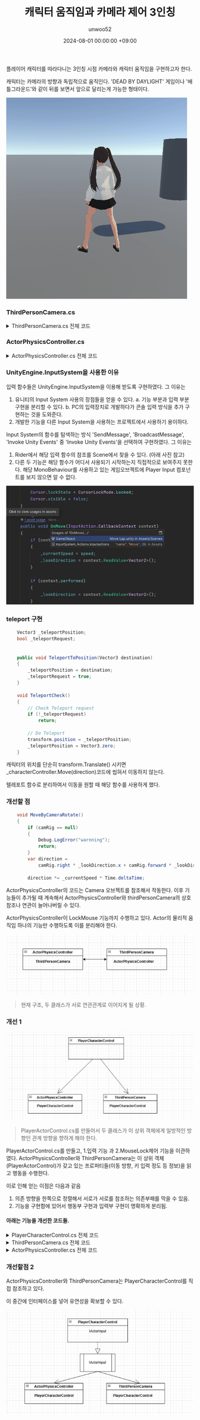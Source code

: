 ﻿---
title: 캐릭터 움직임과 카메라 제어 3인칭
author: unwoo52
date: 2024-08-01 00:00:00 +09:00
categories: [Unity]
tags: [Unity, Function, FunctionSizeDev, Actor, Camera, ThirdPerson]
---

플레이어 캐릭터를 따라다니는 3인칭 시점 카메라와 캐릭터 움직임을 구현하고자 한다.

캐릭터는 카메라의 방향과 독립적으로 움직인다. 'DEAD BY DAYLIGHT' 게임이나 '배틀그라운드'와 같이 뒤를 보면서 앞으로 달리는게 가능한 형태이다.

![imagename](/assets/image/Unity/FunctionSizeDevelop/CharacterMovementAndCameraControl/giftest2.gif)

### ThirdPersonCamera.cs

<details>
<summary markdown="span">
ThirdPersonCamera.cs 전체 코드
</summary>

<div markdown="1">

```csharp
using UnityEngine;
using UnityEngine.InputSystem;

public class ThirdPersonCamera : MonoBehaviour
{
    [SerializeField] float mouseSensitivity;
    [SerializeField] [Range(-85,85)] float minRotateY = -85;
    [SerializeField] [Range(-85,85)] float maxRotateY = 85;
    float _mouseInputX; // yaw, x입력값 (y축 회전)
    float _mouseInputY; // pitch, y 입력값 (z축 회전)

    public void MouseInput(InputAction.CallbackContext context)
    {
        Vector2 delta = context.ReadValue<Vector2>();
        OnRotateCamera(delta);
    }

    public void OnRotateCamera(Vector2 delta)
    {
        float dt = Time.deltaTime;

        _mouseInputX = delta.x * dt * mouseSensitivity;
        _mouseInputY = delta.y * dt * mouseSensitivity;

        float camRotateY = transform.localEulerAngles.x;
        camRotateY -= _mouseInputY;

        if (camRotateY > 180f)
            camRotateY -= 360f;
        if (camRotateY > maxRotateY) camRotateY = maxRotateY;
        if (camRotateY < minRotateY) camRotateY = minRotateY;

        // rotate yaw and pitch
        transform.localEulerAngles = new Vector3(
            camRotateY,
            transform.localEulerAngles.y + _mouseInputX,
            0);
    }
}

```

</div>

</details>



### ActorPhysicsController.cs

<details>
<summary markdown="span">
ActorPhysicsController.cs 전체 코드
</summary>

<div markdown="1">

```csharp
using UnityEngine;
using UnityEngine.InputSystem;

[RequireComponent(typeof(CharacterController))]
public class ActorPhysicsController : MonoBehaviour
{
    [SerializeField] float jumpPower = 7.5f;
    [SerializeField] float gravityPower = -15f;
    [SerializeField] float speed = 10;
    [SerializeField] float groundedOffset = -0.14f;
    [SerializeField] float groundedRadius = 0.28f;
    [SerializeField] LayerMask groundLayers;
    [SerializeField] Transform camRig;

    CharacterController _characterController;

    float _currentSpeed;
    Vector2 _lookDirection;
    Vector3 _teleportPosition;
    bool _teleportRequest;
    bool _grounded;
    bool _moveLock;
    bool _isJumpInput;

    void Start()
    {
        _characterController = GetComponent<CharacterController>();

        Cursor.lockState = CursorLockMode.Locked;
        Cursor.visible = false;
    }

    public void OnMove(InputAction.CallbackContext context)
    {
        if (context.started)
        {
            _currentSpeed = speed;
            _lookDirection = context.ReadValue<Vector2>();
        }

        if (context.performed)
        {
            _lookDirection = context.ReadValue<Vector2>();
        }

        if (context.canceled)
        {
            _lookDirection = Vector2.zero;
            _currentSpeed = 0;
        }
    }

    public void OnJump(InputAction.CallbackContext context)
    {
        if (context.started &&
            _grounded)
        {
            _isJumpInput = true;
        }
    }

    public void TeleportToPosition(Vector3 destination)
    {
        _teleportPosition = destination;
        _teleportRequest = true;
    }

    void Update()
    {
        GroundedCheck();

        MoveByCameraRotate();

        //if button esc, Cursor.lockState change
        if (Input.GetKeyDown(KeyCode.Escape))
        {
            LockMouse();
        }
    }

    void LateUpdate()
    {
        TeleportCheck();
    }

    void GroundedCheck()
    {
        // set sphere position, with offset
        Vector3 spherePosition =
            new Vector3(transform.position.x, transform.position.y - groundedOffset,
                transform.position.z);

        _grounded = Physics.CheckSphere(spherePosition, groundedRadius, groundLayers,
            QueryTriggerInteraction.Ignore);
    }

    void MoveByCameraRotate()
    {
        if (camRig == null)
        {
            Debug.LogError("warnning");
            return;
        }
        var direction =
            camRig.right * _lookDirection.x + camRig.forward * _lookDirection.y;

        direction *= _currentSpeed * Time.deltaTime;

        //move lock
        if (_moveLock)
            direction = Vector3.zero;

        if (_grounded)
        {
            if (direction.y < 0)
                direction.y = -2f;

            if (_isJumpInput)
            {
                _isJumpInput = false;
                direction.y = jumpPower;
            }
        }
        else
        {
            direction.y -= gravityPower * Time.deltaTime;
        }

        // move actor
        _characterController.Move(direction);
    }

    void LockMouse()
    {
        LockMouse(Cursor.lockState != CursorLockMode.Locked);
    }

    void LockMouse(bool value)
    {
        Cursor.lockState = value ? CursorLockMode.Locked : CursorLockMode.None;
        Cursor.visible = !value;
    }

    void TeleportCheck()
    {
        // Check Teleport request
        if (!_teleportRequest)
            return;

        // Do Teleport
        transform.position = _teleportPosition;
        _teleportPosition = Vector3.zero;
    }
}
```

</div>

</details>

### UnityEngine.InputSystem을 사용한 이유

입력 함수들은 UnityEngine.InputSystem을 이용해 받도록 구현하였다. 그 이유는

1. 유니티의 Input System 사용의 장점들을 얻을 수 있다.
  a. 기능 부분과 입력 부분 구현을 분리할 수 있다.
  b. PC의 입력장치로 개발하다가 콘솔 입력 방식을 추가 구현하는 것을 도와준다.
2. 개발한 기능을 다른 Input System을 사용하는 프로젝트에서 사용하기 용이하다.

Input System의 함수를 탐색하는 방식 'SendMessage', 'BroadcastMessage', 'Invoke Unity Events' 중
'Invoke Unity Events'을 선택하여 구현하였다. 그 이유는

1. Rider에서 해당 입력 함수의 참조를 Scene에서 찾을 수 있다. (아래 사진 참고)
2. 다른 두 기능은 해당 함수가 어디서 사용되기 시작하는지 직접적으로 보여주지 못한다. 해당 MonoBehaviour를 사용하고 있는 게임오브젝트에 Player Input 컴포넌트를 보지 않으면 알 수 없다.


![imagename](/assets/image/Unity/FunctionSizeDevelop/CharacterMovementAndCameraControl/Screenshot%202025-04-06%20at%2020.19.17.JPG)

### teleport 구현

```csharp
    Vector3 _teleportPosition;
    bool _teleportRequest;


    public void TeleportToPosition(Vector3 destination)
    {
        _teleportPosition = destination;
        _teleportRequest = true;
    }

    void TeleportCheck()
    {
        // Check Teleport request
        if (!_teleportRequest)
            return;

        // Do Teleport
        transform.position = _teleportPosition;
        _teleportPosition = Vector3.zero;
    }
```

캐릭터의 위치를 단순히 transform.Translate() 시키면 _characterController.Move(direction)코드에 씹혀서 이동하지 않는다.

텔레포트 함수로 분리하여서 이동을 원할 때 해당 함수를 사용하게 했다.

### 개선할 점

```csharp
    void MoveByCameraRotate()
    {
        if (camRig == null)
        {
            Debug.LogError("warnning");
            return;
        }
        var direction =
            camRig.right * _lookDirection.x + camRig.forward * _lookDirection.y;

        direction *= _currentSpeed * Time.deltaTime;
```

ActorPhysicsController의 코드는 Camera 오브젝트를 참조해서 작동한다. 이후 기능들이 추가될 때 계속해서 ActorPhysicsController와 thirdPersonCamera의
상호 참조나 연관이 늘어나버릴 수 있다.

ActorPhysicsController이 LockMouse 기능까지 수행하고 있다. Actor의 물리적 움직임 하나의 기능만 수행하도록 이를 분리해야 한다.

![imagename](/assets/image/Unity/FunctionSizeDevelop/CharacterMovementAndCameraControl/uml01.JPG)

> 현재 구조, 두 클래스가 서로 연관관계로 이어지게 될 상황.

### 개선 1


![imagename](/assets/image/Unity/FunctionSizeDevelop/CharacterMovementAndCameraControl/uml02.JPG)

> PlayerActorControl.cs를 만들어서 두 클래스가 이 상위 객체에게 일방적인 방향인 관계 방향을 향하게 해야 한다.

PlayerActorControl.cs를 만들고, 1.입력 기능 과 2.MouseLock제어 기능을 이관하였다.
ActorPhysicsController와 ThirdPersonCamera는 이 상위 객체(PlayerActorControl)가 갖고 있는 프로퍼티들(이동 방향, 키 입력 정도 등 정보)을
읽고 행동을 수행한다.



이로 인해 얻는 이점은 다음과 같음

1. 의존 방향을 한쪽으로 정렬해서 서로가 서로를 참조하는 의존부패를 막을 수 있음.
2. 기능을 구현함에 있어서 행동부 구현과 입력부 구현이 명확하게 분리됨.


#### 아래는 기능을 개선한 코드들.

<details>
<summary markdown="span">
PlayerCharacterControl.cs 전체 코드
</summary>

<div markdown="1">

```csharp
using UnityEngine;
using UnityEngine.InputSystem;

public class PlayerCharacterControl : MonoBehaviour
{
    [SerializeField] float mouseSensitivity = 2;

    [SerializeField] [Range(-85,85)] float minRotateY = -85;
    [SerializeField] [Range(-85,85)] float maxRotateY = 85;

    #region property

    public Vector2 currentCamLookDirection { get; set; } = Vector2.up;
    public Vector2 currentCharacterLookDirection { get; set; } = Vector2.up;
    public float lookDirectionAngle { get; set; }
    public Vector2 moveInputValue { get; set; }
    public float currentRotateY { get; set; } // 카메라의 좌우 각도
    public float currentRotateX { get; set; } // 카메라의 상하 각도
    public bool isJumpInput { get; set; }

    #endregion


    void Start()
    {
        Cursor.lockState = CursorLockMode.Locked;
        Cursor.visible = false;
    }

    void Update()
    {
        //if button esc, Cursor.lockState change
        if (Input.GetKeyDown(KeyCode.Escape))
        {
            LockMouse();
        }

        lookDirectionAngle = currentRotateY;
    }

    #region PlayerInputCallbacks

    public void OnMove(InputAction.CallbackContext context)
    {
        var inputDirection =  context.ReadValue<Vector2>();

        if (context.started)
        {
            moveInputValue = inputDirection;
        }

        if (context.performed)
        {
            moveInputValue = inputDirection;
        }

        if (context.canceled)
        {
            moveInputValue = Vector2.zero;
        }
    }

    public void MouseInput(InputAction.CallbackContext context)
    {
        float dt = Time.deltaTime;
        Vector2 delta = context.ReadValue<Vector2>();

        float mouseInputHorizon = delta.x * dt * mouseSensitivity;
        float mouseInputVertical = delta.y * dt * mouseSensitivity;

        // rotate horizon, 좌우 회전
        currentRotateY += mouseInputHorizon;
        if (currentRotateY > 180f)
            currentRotateY -= 360f;

        // rotate vertical, 위아래 시선, 고개 숙이고 들기
        float verticalDest = currentRotateX;
        verticalDest -= mouseInputVertical;

        if (verticalDest > 180f)
            verticalDest -= 360f;
        if (verticalDest > maxRotateY) verticalDest = maxRotateY;
        if (verticalDest < minRotateY) verticalDest = minRotateY;

        currentRotateX = verticalDest;
    }

    #endregion

    void LockMouse()
    {
        LockMouse(Cursor.lockState != CursorLockMode.Locked);
    }

    void LockMouse(bool value)
    {
        Cursor.lockState = value ? CursorLockMode.Locked : CursorLockMode.None;
        Cursor.visible = !value;
    }
}

```

</div>

</details>

<details>
<summary markdown="span">
ThirdPersonCamera.cs 전체 코드
</summary>

<div markdown="1">

```csharp
using UnityEngine;

public class ThirdPersonCamera : MonoBehaviour
{
    [SerializeField] PlayerCharacterControl playerCharacterControl;
    public float rotateHorizon { get; set; }
    public float rotateVertical { get; set; }

    void Update()
    {
        if(playerCharacterControl == null) { Debug.LogWarning("Cannot find PlayerCharacterControl!"); gameObject.SetActive(false);}

        transform.localEulerAngles = new Vector3(
            playerCharacterControl.currentRotateX,
            playerCharacterControl.currentRotateY,
            0);
    }
}
```

</div>

</details>

<details>
<summary markdown="span">
ActorPhysicsController.cs 전체 코드
</summary>

<div markdown="1">

```csharp
using UnityEngine;
using UnityEngine.InputSystem;

[RequireComponent(typeof(CharacterController))]
public class ActorPhysicsController : MonoBehaviour
{
    [SerializeField] PlayerCharacterControl playerCharacterControl;
    [Space]
    [SerializeField] float jumpPower = 7.5f;
    [SerializeField] float gravityPower = -15f;
    [SerializeField] float runSpeed = 10;
    [SerializeField] float groundedOffset = -0.14f;
    [SerializeField] float groundedRadius = 0.28f;
    [SerializeField] LayerMask groundLayers;
    [SerializeField] Transform camRig;

    public Vector2 moveInputValue { get; set; }
    public float lookDirectionAngle { get; set; }
    public bool isJumpInput { get; set; }

    CharacterController _characterController;
    Vector3 teleportPosition;
    bool _teleportRequest;
    bool _grounded;
    bool _moveLock;

    void Start()
    {
        _characterController = GetComponent<CharacterController>();
    }

    public void OnJump(InputAction.CallbackContext context)
    {
        if (context.started &&
            _grounded)
        {
            isJumpInput = true;
        }
    }

    public void TeleportToPosition(Vector3 destination)
    {
        teleportPosition = destination;
        _teleportRequest = true;
    }

    void Update()
    {
        if(playerCharacterControl == null) { Debug.LogWarning("Cannot find PlayerCharacterControl!"); gameObject.SetActive(false);}

        moveInputValue = playerCharacterControl.moveInputValue;
        lookDirectionAngle = playerCharacterControl.lookDirectionAngle;
        isJumpInput = playerCharacterControl.isJumpInput;

        GroundedCheck();

        MoveActor();
    }

    void LateUpdate()
    {
        TeleportCheck();
    }

    void GroundedCheck()
    {
        // set sphere position, with offset
        Vector3 spherePosition =
            new Vector3(transform.position.x, transform.position.y - groundedOffset,
                transform.position.z);

        _grounded = Physics.CheckSphere(spherePosition, groundedRadius, groundLayers,
            QueryTriggerInteraction.Ignore);
    }

    void MoveActor()
    {
        if (camRig == null) { Debug.LogError("warnning"); return; }

        Vector3 destination = Quaternion.AngleAxis(lookDirectionAngle, Vector3.up)
                              * new Vector3(moveInputValue.x,0,moveInputValue.y);

        destination *= runSpeed * Time.deltaTime;

        //move lock
        if (_moveLock)
            destination = Vector3.zero;

        if (_grounded)
        {
            if (destination.y < 0)
                destination.y = -2f;

            if (isJumpInput)
            {
                isJumpInput = false;
                destination.y = jumpPower;
            }
        }
        else
        {
            destination.y -= gravityPower * Time.deltaTime;
        }

        // move actor
        _characterController.Move(destination);
    }

    void TeleportCheck()
    {
        // Check Teleport request
        if (!_teleportRequest)
            return;

        // Do Teleport
        transform.position = teleportPosition;
        teleportPosition = Vector3.zero;
    }
}
```

</div>

</details>

### 개선할점 2

ActorPhysicsController와 ThirdPersonCamera는 PlayerCharacterControl를 직접 참조하고 있다.

이 중간에 인터페이스를 넣어 유연성을 확보할 수 있다.

![imagename](/assets/image/Unity/FunctionSizeDevelop/CharacterMovementAndCameraControl/uml03.JPG)

